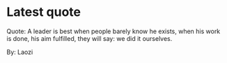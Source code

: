 # Latest quote 

Quote: A leader is best when people barely know he exists, when his work is done, his aim fulfilled, they will say: we did it ourselves. 

By: Laozi